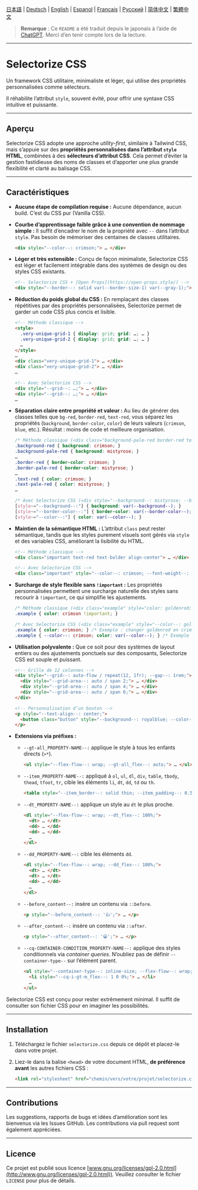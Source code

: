 [日本語](README.md) | [Deutsch](README.de.md) | [English](README.en.md) | [Espanol](README.es.md) | [Francais](README.fr.md) | [Русский](README.ru.md) | [简体中文](README.zh-CN.md) | [繁體中文](README.zh-TW.md)

> **Remarque** : Ce `README` a été traduit depuis le japonais à l’aide de [ChatGPT](https://chatgpt.com/). Merci d’en tenir compte lors de la lecture.

---

# Selectorize CSS

Un framework CSS utilitaire, minimaliste et léger, qui utilise des propriétés personnalisées comme sélecteurs.

Il réhabilite l’attribut `style`, souvent évité, pour offrir une syntaxe CSS intuitive et puissante.

---

## Aperçu

Selectorize CSS adopte une approche *utility-first*, similaire à Tailwind CSS, mais s’appuie sur des **propriétés personnalisées dans l’attribut `style` HTML**, combinées à des **sélecteurs d’attribut CSS**. Cela permet d’éviter la gestion fastidieuse des noms de classes et d’apporter une plus grande flexibilité et clarté au balisage CSS.

---

## Caractéristiques

* **Aucune étape de compilation requise :**
  Aucune dépendance, aucun build. C’est du CSS pur (Vanilla CSS).

* **Courbe d’apprentissage faible grâce à une convention de nommage simple :**
  Il suffit d’encadrer le nom de la propriété avec `--` dans l’attribut `style`. Pas besoin de mémoriser des centaines de classes utilitaires.

  ```html
  <div style="--color--: crimson;"> … </div>
  ```

* **Léger et très extensible :**
  Conçu de façon minimaliste, Selectorize CSS est léger et facilement intégrable dans des systèmes de design ou des styles CSS existants.

  ```html
  <!-- Selectorize CSS + [Open Props](https://open-props.style/) -->
  <div style="--border--: solid var(--border-size-1) var(--gray-1);"> … </div>
  ```

* **Réduction du poids global du CSS :**
  En remplaçant des classes répétitives par des propriétés personnalisées, Selectorize permet de garder un code CSS plus concis et lisible.

  ```html
  <!-- Méthode classique -->
  <style>
    .very-unique-grid-1 { display: grid; grid: …; … }
    .very-unique-grid-2 { display: grid; grid: …; … }
    …
  </style>
  …
  <div class="very-unique-grid-1"> … </div>
  <div class="very-unique-grid-2"> … </div>
  …

  <!-- Avec Selectorize CSS -->
  <div style="--grid--: …;"> … </div>
  <div style="--grid--: …;"> … </div>
  …
  ```

* **Séparation claire entre propriété et valeur :**
  Au lieu de générer des classes telles que `bg-red`, `border-red`, `text-red`, vous séparez les propriétés (`background`, `border-color`, `color`) de leurs valeurs (`crimson`, `blue`, etc.). Résultat : moins de code et meilleure organisation.

  ```css
  /* Méthode classique (<div class="background-pale-red border-red text-red"> … </div>) */
  .background-red { background: crimson; }
  .background-pale-red { background: mistyrose; }
  …
  .border-red { border-color: crimson; }
  .border-pale-red { border-color: mistyrose; }
  …
  .text-red { color: crimson; }
  .text-pale-red { color: mistyrose; }
  …

  /* Avec Selectorize CSS (<div style="--background--: mistyrose; --border-color--: crimson; --color--: crimson;"> … </div>) */
  [style~="--background--:"] { background: var(--background--); }
  [style~="--border-color--:"] { border-color: var(--border-color--); }
  [style~="--color--:"] { color: var(--color--); }
  ```

* **Maintien de la sémantique HTML :**
  L’attribut `class` peut rester sémantique, tandis que les styles purement visuels sont gérés via `style` et des variables CSS, améliorant la lisibilité du HTML.

  ```html
  <!-- Méthode classique -->
  <div class="important text-red text-bolder align-center"> … </div>

  <!-- Avec Selectorize CSS -->
  <div class="important" style="--color--: crimson; --font-weight--: bolder; --text-align--: center;"> … </div>
  ```

* **Surcharge de style flexible sans `!important` :**
  Les propriétés personnalisées permettent une surcharge naturelle des styles sans recourir à `!important`, ce qui simplifie les ajustements.

  ```css
  /* Méthode classique (<div class="example" style="color: goldenrod;"> … </div>) */
  .example { color: crimson !important; }

  /* Avec Selectorize CSS (<div class="example" style="--color--: goldenrod;"> … </div>) */
  .example { color: crimson; } /* Exemple : changer goldenrod en crimson */
  .example { --color--: crimson; color: var(--color--); } /* Exemple : définir la valeur initiale à crimson pour pouvoir la surcharger via `--color--` dans l’attribut `style` */
  ```

* **Utilisation polyvalente :**
  Que ce soit pour des systèmes de layout entiers ou des ajustements ponctuels sur des composants, Selectorize CSS est souple et puissant.

  ```html
  <!-- Grille de 12 colonnes -->
  <div style="--grid--: auto-flow / repeat(12, 1fr); --gap--: 1rem;">
    <div style="--grid-area--: auto / span 2;"> … </div>
    <div style="--grid-area--: auto / span 4;"> … </div>
    <div style="--grid-area--: auto / span 6;"> … </div>
  </div>

  <!-- Personnalisation d’un bouton -->
  <p style="--text-align--: center;">
    <button class="button" style="--background--: royalblue; --color--: white; --min-inline-size--: calc(100% / 3);"> … </button>
  </p>
  ```

* **Extensions via préfixes :**

  * `--gt-all_PROPERTY-NAME--:` applique le style à tous les enfants directs (`>*`).

    ```html
    <ul style="--flex-flow--: wrap; --gt-all_flex--: auto;"> … </ul>
    ```

  * `--item_PROPERTY-NAME--:` appliqué à `ol`, `ul`, `dl`, `div`, `table`, `tbody`, `thead`, `tfoot`, `tr`, cible les éléments `li`, `dt`, `dd`, `td` ou `th`.

    ```html
    <table style="--item_border--: solid thin; --item_padding--: 0.5rem;"> … </table>
    ```

  * `--dt_PROPERTY-NAME--:` applique un style au `dt` le plus proche.

    ```html
    <dl style="--flex-flow--: wrap; --dt_flex--: 100%;">
      <dt> … </dt>
      <dd> … </dd>
      <dd> … </dd>
      …
    </dl>
    ```

  * `--dd_PROPERTY-NAME--:` cible les éléments `dd`.

    ```html
    <dl style="--flex-flow--: wrap; --dd_flex--: 100%;">
      <dt> … </dt>
      <dt> … </dt>
      <dd> … </dd>
      …
    </dl>
    ```

  * `--before_content--:` insère un contenu via `::before`.

    ```html
    <p style="--before_content--: '👍';"> … </p>
    ```

  * `--after_content--:` insère un contenu via `::after`.

    ```html
    <p style="--after_content--: '😀';"> … </p>
    ```

  * `--cq-CONTAINER-CONDITION_PROPERTY-NAME--:` applique des styles conditionnels via *container queries*. N’oubliez pas de définir `--container-type--` sur l’élément parent.

    ```html
    <ul style="--container-type--: inline-size; --flex-flow--: wrap; --gt-all_flex--: 100%; --gap--: 1rem; --item_background--: ghostwhite; --item_padding--: 1rem;">
      <li style="--cq-i-gt-m_flex--: 1 0 0%;"> … </li>
      …
    </ul>
    ```

Selectorize CSS est conçu pour rester extrêmement minimal. Il suffit de consulter son fichier CSS pour en imaginer les possibilités.

---

## Installation

1. Téléchargez le fichier `selectorize.css` depuis ce dépôt et placez-le dans votre projet.
2. Liez-le dans la balise `<head>` de votre document HTML, **de préférence avant** les autres fichiers CSS :

   ```html
   <link rel="stylesheet" href="chemin/vers/votre/projet/selectorize.css" />
   ```

---

## Contributions

Les suggestions, rapports de bugs et idées d’amélioration sont les bienvenus via les Issues GitHub.
Les contributions via pull request sont également appréciées.

---

## Licence

Ce projet est publié sous licence [www.gnu.org/licenses/gpl-2.0.html](http://www.gnu.org/licenses/gpl-2.0.html)).
Veuillez consulter le fichier `LICENSE` pour plus de détails.








